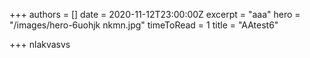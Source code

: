 +++
authors = []
date = 2020-11-12T23:00:00Z
excerpt = "aaa"
hero = "/images/hero-6uohjk nkmn.jpg"
timeToRead = 1
title = "AAtest6"

+++
 nlakvasvs